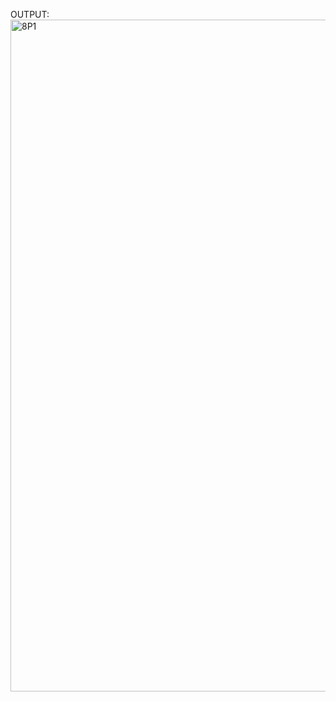 OUTPUT:
<img width="1075" alt="8P1" src="https://github.com/user-attachments/assets/40536d88-fb62-4ef6-8896-6e0bd65bdcc0" />
